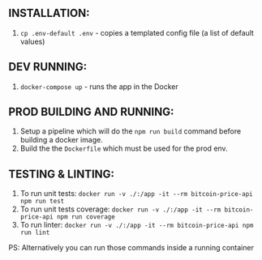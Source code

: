 INSTALLATION:
-------------

1. `cp .env-default .env` - copies a templated config file (a list of default values)


DEV RUNNING:
------------

1. `docker-compose up` - runs the app in the Docker


PROD BUILDING AND RUNNING:
--------------------------

1. Setup a pipeline which will do the `npm run build` command before building a docker image.
2. Build the the `Dockerfile` which must be used for the prod env.


TESTING & LINTING:
------------------

1. To run unit tests: `docker run -v ./:/app -it --rm bitcoin-price-api npm run test`
2. To run unit tests coverage: `docker run -v ./:/app -it --rm bitcoin-price-api npm run coverage`
3. To run linter: `docker run -v ./:/app -it --rm bitcoin-price-api npm run lint`

PS: Alternatively you can run those commands inside a running container